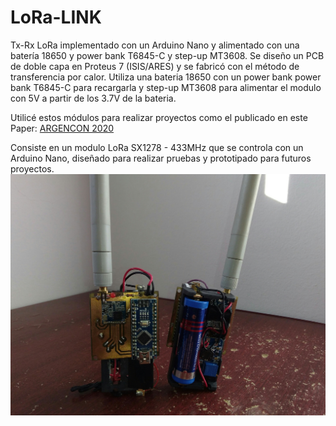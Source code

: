 # LoRa-LINK
Tx-Rx LoRa implementado con un Arduino Nano y alimentado con una batería 18650 y power bank T6845-C y step-up MT3608. Se diseño un PCB de doble capa en Proteus 7 (ISIS/ARES) y se fabricó con el método de transferencia por calor. Utiliza una bateria 18650 con un power bank power bank T6845-C para recargarla y step-up MT3608 para alimentar el modulo con 5V a partir de los 3.7V de la bateria.

Utilicé estos módulos para realizar proyectos como el publicado en este Paper: [ARGENCON 2020](https://github.com/julianferrari/LoRa-LINK/blob/3fa54614dff91a2bf3ca1e1c8e39bd8c476640c2/Paper.pdf)

Consiste en un modulo LoRa SX1278 - 433MHz que se controla con un Arduino Nano, diseñado para realizar pruebas y prototipado para futuros proyectos.
![image](https://github.com/julianferrari/LoRa-LINK/blob/e78eab0f77f056cf4241ad5a35fc4ee73fbbf9d5/Fotos/IMG_20230609_111745.jpg)

